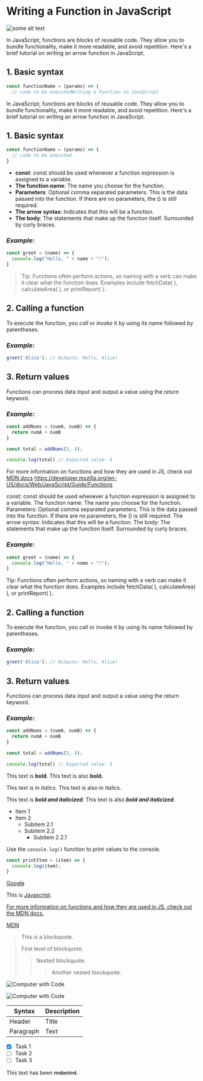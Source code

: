 # Writing a Function in JavaScript
![some alt text](https://cdn.britannica.com/09/188709-050-03BF34CB/Michael-Jordan.jpg)

In JavaScript, functions are blocks of reusable code. They allow you to bundle functionality, make it more readable, and avoid repetition. Here's a brief tutorial on writing an arrow function in JavaScript.

## 1. Basic syntax
```javascript
const functionName = (params) => {
  // code to be executedWriting a Function in JavaScript
```
In JavaScript, functions are blocks of reusable code. They allow you to bundle functionality, make it more readable, and avoid repetition. Here's a brief tutorial on writing an arrow function in JavaScript.

## 1. Basic syntax
```javascript
const functionName = (params) => {
  // code to be executed
}
```
- **const**: const should be used whenever a function expression is assigned to a variable.
- **The function name**: The name you choose for the function.
- **Parameters**: Optional comma separated parameters. This is the data passed into the function. If there are no parameters, the () is still required.
- **The arrow syntax**: Indicates that this will be a function.
- **The body**: The statements that make up the function itself. Surrounded by curly braces.

### ***Example:***
```javascript
const greet = (name) => {
  console.log("Hello, " + name + "!");
}
```
>Tip: Functions often perform actions, so naming with a verb can make it clear what the function does. Examples include fetchData( ), calculateArea( ), or printReport( ). 

## 2. Calling a function

To execute the function, you *call* or *invoke* it by using its name followed by parentheses.

### ***Example:***
```javascript
greet('Alice'); // Outputs: Hello, Alice!
```

## 3. Return values

Functions can process data input and output a value using the *return* keyword.

### ***Example:*** 
```javascript
const addNums = (numA, numB) => {
  return numA + numB
}
```
```javascript
const total = addNums(2, 4);

console.log(total) // Expected value: 6
```
For more information on functions and how they are used in JS, check out [MDN docs][example] 
https://developer.mozilla.org/en-US/docs/Web/JavaScript/Guide/Functions


const: const should be used whenever a function expression is assigned to a variable.
The function name: The name you choose for the function.
Parameters: Optional comma separated parameters. This is the data passed into the function. If there are no parameters, the () is still required.
The arrow syntax: Indicates that this will be a function.
The body: The statements that make up the function itself. Surrounded by curly braces.

### ***Example:***
```javascript
const greet = (name) => {
  console.log("Hello, " + name + "!");
}
```
Tip: Functions often perform actions, so naming with a verb can make it clear what the function does. Examples include fetchData( ), calculateArea( ), or printReport( ). 

## 2. Calling a function

To execute the function, you call or invoke it by using its name followed by parentheses.

### ***Example:***
```javascript
greet('Alice'); // Outputs: Hello, Alice!
```
## 3. Return values

Functions can process data input and output a value using the return keyword.

### ***Example:*** 
```javascript
const addNums = (numA, numB) => {
  return numA + numB
}
```
```javascript
const total = addNums(2, 4);

console.log(total) // Expected value: 6
```


This text is **bold**. This text is also __bold__.

This text is in *italics*. This text is also in _italics_.

This text is ***bold and italicized***. This text is also ___bold and italicized___.

- Item 1
- Item 2
  - Subitem 2.1
  - Subitem 2.2
    - Subitem 2.2.1

Use the `console.log()` function to print values to the console.

```javascript
const printItem = (item) => {
  console.log(item);
}
```

[Google](https://www.google.com)

This is [Javascript][example].

[example]: http://www.example.com/

[For more information on functions and how they are used in JS, check out the MDN docs.](https://developer.mozilla.org/en-US/docs/Web/JavaScript/Guide/Functions)

[MDN](https://developer.mozilla.org/en-US/docs/Web/JavaScript/Guide/Functions)


> This is a blockquote.

> First level of blockquote.
>> Nested blockquote.
>>> Another nested blockquote.




![Computer with Code](https://images.unsplash.com/photo-1587620962725-abab7fe55159?auto=format&fit=crop&q=80&w=1631&ixlib=rb-4.0.3&ixid=M3wxMjA3fDB8MHxwaG90by1wYWdlfHx8fGVufDB8fHx8fA%3D%3D)

![Computer with Code](/modular-curriculum-all-courses/intro-to-markdown-lab/exercise/assets/james-harrison-unsplash.jpg)


| Syntax | Description |
| ------ | ----------- |
| Header | Title |
| Paragraph | Text |

- [x] Task 1
- [ ] Task 2
- [ ] Task 3

This text has been ~~redacted~~. 
